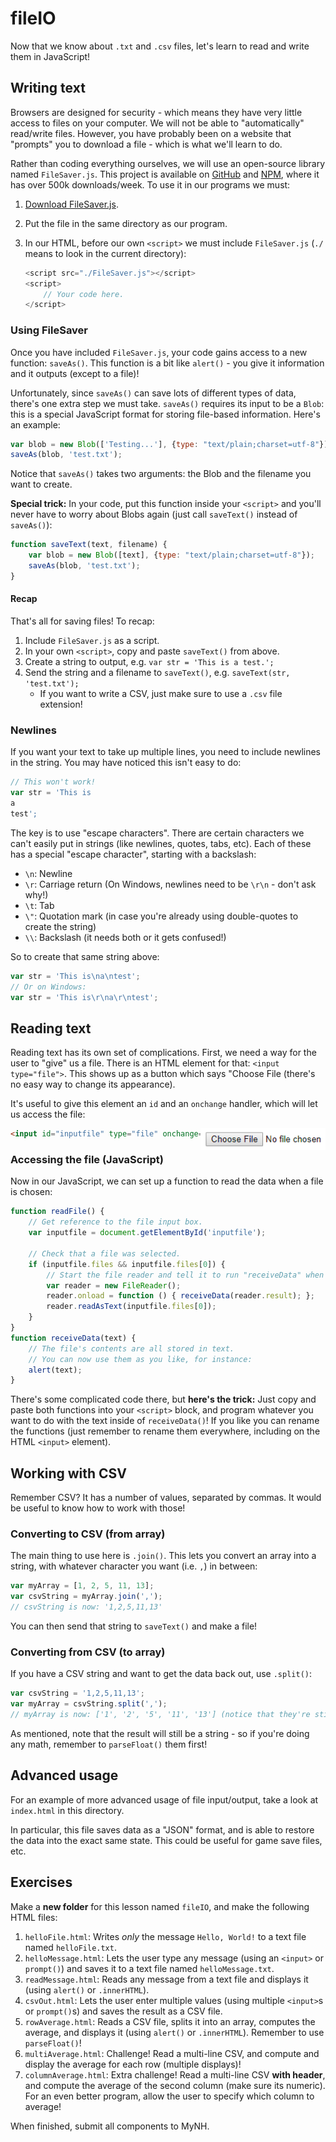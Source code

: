 # fileIO

Now that we know about `.txt` and `.csv` files, let's learn to read and write them in JavaScript!

## Writing text

Browsers are designed for security - which means they have very little access to files on your computer.
We will not be able to "automatically" read/write files.
However, you have probably been on a website that "prompts" you to download a file - which is what we'll learn to do.

Rather than coding everything ourselves, we will use an open-source library named `FileSaver.js`.
This project is available on [GitHub](https://github.com/eligrey/FileSaver.js/) and [NPM](https://www.npmjs.com/package/file-saver/v/1.3.2), where it has over 500k downloads/week.
To use it in our programs we must:

1. [Download FileSaver.js](https://github.com/eligrey/FileSaver.js/raw/master/dist/FileSaver.js).
2. Put the file in the same directory as our program.
3. In our HTML, before our own `<script>` we must include `FileSaver.js` (`./` means to look in the current directory):

    ```js
    <script src="./FileSaver.js"></script>
    <script>
        // Your code here.
    </script>
    ```

### Using FileSaver

Once you have included `FileSaver.js`, your code gains access to a new function: `saveAs()`.
This function is a bit like `alert()` - you give it information and it outputs (except to a file)!

Unfortunately, since `saveAs()` can save lots of different types of data, there's one extra step we must take.
`saveAs()` requires its input to be a `Blob`: this is a special JavaScript format for storing file-based information.
Here's an example:

```js
var blob = new Blob(['Testing...'], {type: "text/plain;charset=utf-8"});
saveAs(blob, 'test.txt');
```

Notice that `saveAs()` takes two arguments: the Blob and the filename you want to create.

**Special trick:** In your code, put this function inside your `<script>` and you'll never have to worry about Blobs again (just call `saveText()` instead of `saveAs()`):

```js
function saveText(text, filename) {
    var blob = new Blob([text], {type: "text/plain;charset=utf-8"});
    saveAs(blob, 'test.txt');
}
```

#### Recap

That's all for saving files!
To recap:

1. Include `FileSaver.js` as a script.
2. In your own `<script>`, copy and paste `saveText()` from above.
3. Create a string to output, e.g. `var str = 'This is a test.';`
4. Send the string and a filename to `saveText()`, e.g. `saveText(str, 'test.txt');`
    - If you want to write a CSV, just make sure to use a `.csv` file extension!

### Newlines

If you want your text to take up multiple lines, you need to include newlines in the string.
You may have noticed this isn't easy to do:

```js
// This won't work!
var str = 'This is
a
test';
```

The key is to use "escape characters".
There are certain characters we can't easily put in strings (like newlines, quotes, tabs, etc).
Each of these has a special "escape character", starting with a backslash:

- `\n`: Newline
- `\r`: Carriage return (On Windows, newlines need to be `\r\n` - don't ask why!)
- `\t`: Tab
- `\"`: Quotation mark (in case you're already using double-quotes to create the string)
- `\\`: Backslash (it needs both or it gets confused!)

So to create that same string above:

```js
var str = 'This is\na\ntest';
// Or on Windows:
var str = 'This is\r\na\r\ntest';
```

## Reading text

Reading text has its own set of complications.
First, we need a way for the user to "give" us a file.
There is an HTML element for that: `<input type="file">`.
This shows up as a button which says "Choose File (there's no easy way to change its appearance).

It's useful to give this element an `id` and an `onchange` handler, which will let us access the file:

<img width="200px" src="fileInput.png" align="right">

```html
<input id="inputfile" type="file" onchange="readFile()">
```

### Accessing the file (JavaScript)

Now in our JavaScript, we can set up a function to read the data when a file is chosen:

```js
function readFile() {
    // Get reference to the file input box.
    var inputfile = document.getElementById('inputfile');

    // Check that a file was selected.
    if (inputfile.files && inputfile.files[0]) {
        // Start the file reader and tell it to run "receiveData" when finished.
        var reader = new FileReader();
        reader.onload = function () { receiveData(reader.result); };
        reader.readAsText(inputfile.files[0]);
    }
}
function receiveData(text) {
    // The file's contents are all stored in text.
    // You can now use them as you like, for instance:
    alert(text);
}
```

There's some complicated code there, but **here's the trick:**
Just copy and paste both functions into your `<script>` block, and program whatever you want to do with the text inside of `receiveData()`!
If you like you can rename the functions (just remember to rename them everywhere, including on the HTML `<input>` element).

## Working with CSV

Remember CSV?
It has a number of values, separated by commas.
It would be useful to know how to work with those!

### Converting to CSV (from array)

The main thing to use here is `.join()`.
This lets you convert an array into a string, with whatever character you want (i.e. `,`) in between:

```js
var myArray = [1, 2, 5, 11, 13];
var csvString = myArray.join(',');
// csvString is now: '1,2,5,11,13'
```

You can then send that string to `saveText()` and make a file!

### Converting from CSV (to array)

If you have a CSV string and want to get the data back out, use `.split()`:

```js
var csvString = '1,2,5,11,13';
var myArray = csvString.split(',');
// myArray is now: ['1', '2', '5', '11', '13'] (notice that they're still strings!)
```

As mentioned, note that the result will still be a string - so if you're doing any math, remember to `parseFloat()` them first!

## Advanced usage

For an example of more advanced usage of file input/output, take a look at `index.html` in this directory.

In particular, this file saves data as a "JSON" format, and is able to restore the data into the exact same state.
This could be useful for game save files, etc.

## Exercises

Make a **new folder** for this lesson named `fileIO`, and make the following HTML files:

1. `helloFile.html`: Writes *only* the message `Hello, World!` to a text file named `helloFile.txt`.
2. `helloMessage.html`: Lets the user type any message (using an `<input>` or `prompt()`) and saves it to a text file named `helloMessage.txt`.
3. `readMessage.html`: Reads any message from a text file and displays it (using `alert()` or `.innerHTML`).
4. `csvOut.html`: Lets the user enter multiple values (using multiple `<input>`s or `prompt()`s) and saves the result as a CSV file.
5. `rowAverage.html`: Reads a CSV file, splits it into an array, computes the average, and displays it (using `alert()` or `.innerHTML`). Remember to use `parseFloat()`!
6. `multiAverage.html`: Challenge! Read a multi-line CSV, and compute and display the average for each row (multiple displays)!
7. `columnAverage.html`: Extra challenge! Read a multi-line CSV **with header**, and compute the average of the second column (make sure its numeric). For an even better program, allow the user to specify which column to average!

When finished, submit all components to MyNH.
